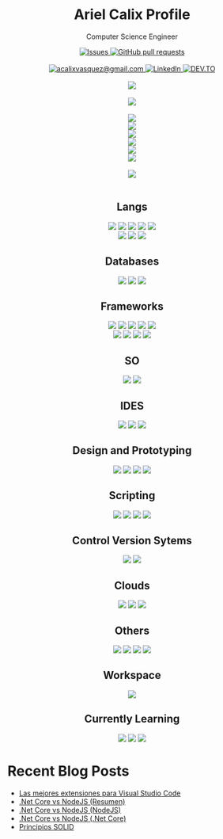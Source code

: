 <h1 align="center">Ariel Calix Profile</h1>
<p align="center">
<p align="center">Computer Science Engineer</p>
</p>
<p align="center">
  <a href="https://github.com/arielcalix/github-readme-stats/issues">
    <img alt="Issues" src="https://img.shields.io/github/issues/arielcalix/github-readme-stats?color=0088ff" />
  </a>
  <a href="https://github.com/anuraghazra/github-readme-stats/pulls">
    <img alt="GitHub pull requests"
      src="https://img.shields.io/github/issues-pr/arielcalix/github-readme-stats?color=0088ff" />
  </a>
  <br />
  <br />
  <a href="mailto:acalixvasquez@gmail.com">
    <img src="https://img.shields.io/badge/Gmail-D14836?style=for-the-badge&logo=gmail&logoColor=white"
      title="acalixvasquez@gmail.com" alt="acalixvasquez@gmail.com" />
  </a>
  <a href="https://www.linkedin.com/in/ariel-cálix">
    <img alt="LinkedIn"
      src="https://img.shields.io/badge/LinkedIn-0077B5?style=for-the-badge&logo=linkedin&logoColor=white" />
  </a>
  <a href="https://dev.to/arielcalix">
    <img alt="DEV.TO"
      src="https://img.shields.io/badge/dev.to-0A0A0A?style=for-the-badge&logo=devdotto&logoColor=white" />
  </a>
  </br></br>
  <a href="https://github.com/arielcalix/github-readme-stats">
    <img
      src="https://github-readme-stats.vercel.app/api?username=arielcalix&?count_private=true&show_icons=true&theme=dark" />
  </a>
  </br></br>
  <a href="https://github.com/arielcalix/github-readme-stats">
    <img src="https://github-readme-stats.vercel.app/api/top-langs/?username=arielcalix&layout=compact&theme=dark&show_owner=true" />
  </a>
  </br></br>
  <a href="https://github.com/arielcalix/Code.Extensions">
    <img src="https://github-readme-stats.vercel.app/api/pin/?username=arielcalix&repo=Code.Extensions&theme=dark&show_owner=true" />
  </a>
  </br>
  <a href="https://github.com/arielcalix/CurriculumsOnline">
    <img src="https://github-readme-stats.vercel.app/api/pin/?username=arielcalix&repo=api.elecciones2021&theme=dark" />
  </a>
  </br>
  <a href="https://github.com/arielcalix/api.elecciones2021">
    <img src="https://github-readme-stats.vercel.app/api/pin/?username=arielcalix&repo=elecciones2021&theme=dark" />
  </a>
  </br>
  <a href="https://github.com/arielcalix/CurriculumsOnline">
    <img src="https://github-readme-stats.vercel.app/api/pin/?username=arielcalix&repo=CurriculumsOnline&theme=dark" />
  </a>
  </br>
  <a href="https://github.com/arielcalix/MentoresHNLayout">
    <img src="https://github-readme-stats.vercel.app/api/pin/?username=arielcalix&repo=MentoresHNLayout&theme=dark" />
  </a>
  </br>
  <a href="https://github.com/arielcalix/MentoresHNApp">
    <img src="https://github-readme-stats.vercel.app/api/pin/?username=arielcalix&repo=MentoresHNApp&theme=dark" />
  </a>
  </br></br>
  <a href="https://github.com/arielcalix/github-readme-stats">
    <img src="https://github-readme-streak-stats.herokuapp.com/?user=arielcalix&theme=dark" />
  </a>
  </br></br>
<h2 align="center">Langs</h2>
<p align="center">
  <img src="https://img.shields.io/badge/HTML5-E34F26?style=for-the-badge&logo=html5&logoColor=white" />
  <img src="https://img.shields.io/badge/CSS3-1572B6?style=for-the-badge&logo=css3&logoColor=dark" />
  <img src="https://img.shields.io/badge/JavaScript-323330?style=for-the-badge&logo=javascript&logoColor=F7DF1E" />
  <img src="https://img.shields.io/badge/TypeScript-007ACC?style=for-the-badge&logo=typescript&logoColor=white" />
  <img src="https://img.shields.io/badge/C%23-239120?style=for-the-badge&logo=c-sharp&logoColor=white" />
  </br>
  <img src="https://img.shields.io/badge/PLSQL-F80000?style=for-the-badge&logo=oracle&logoColor=black" />
  <img src="https://img.shields.io/badge/Python-FFD43B?style=for-the-badge&logo=python&logoColor=darkgreen" />
  <img src="https://img.shields.io/badge/Dart-0175C2?style=for-the-badge&logo=dart&logoColor=white" />
</p>
<h2 align="center">Databases</h2>
<p align="center">
  <img
    src="https://img.shields.io/badge/Microsoft_SQL_Server-CC2927?style=for-the-badge&logo=microsoft-sql-server&logoColor=white" />
  <img src="https://img.shields.io/badge/MongoDB-4EA94B?style=for-the-badge&logo=mongodb&logoColor=white" />
  <img src="https://img.shields.io/badge/MySQL-00000F?style=for-the-badge&logo=mysql&logoColor=white" />
</p>
<h2 align="center">Frameworks</h2>
<p align="center">
  <img src="https://img.shields.io/badge/.NET-512BD4?style=for-the-badge&logo=dotnet&logoColor=white" />
  <img src="https://img.shields.io/badge/Node.js-339933?style=for-the-badge&logo=nodedotjs&logoColor=white" />
  <img src="https://img.shields.io/badge/Jupyter-F37626.svg?&style=for-the-badge&logo=Jupyter&logoColor=white" />
  <img src="https://img.shields.io/badge/React-20232A?style=for-the-badge&logo=react&logoColor=61DAFB" />
  <img src="https://img.shields.io/badge/React_Router-CA4245?style=for-the-badge&logo=react-router&logoColor=white" />
  </br>
  <img src="https://img.shields.io/badge/Bootstrap-563D7C?style=for-the-badge&logo=bootstrap&logoColor=white" />
  <img src="https://img.shields.io/badge/Material--UI-0081CB?style=for-the-badge&logo=material-ui&logoColor=white" />
  <img src="https://img.shields.io/badge/Postman-FF6C37?style=for-the-badge&logo=Postman&logoColor=white" />
  <img src="https://img.shields.io/badge/Insomnia-5849be?style=for-the-badge&logo=Insomnia&logoColor=white" />
</p>
<h2 align="center">SO</h2>
<p align="center">
  <img src="https://img.shields.io/badge/Windows-0078D6?style=for-the-badge&logo=windows&logoColor=white" />
  <img src="https://img.shields.io/badge/Ubuntu-E95420?style=for-the-badge&logo=ubuntu&logoColor=white" />
</p>
<h2 align="center">IDES</h2>
<p align="center">
  <img
    src="https://img.shields.io/badge/Visual_Studio_Code-0078D4?style=for-the-badge&logo=visual%20studio%20code&logoColor=white" />
  <img
    src="https://img.shields.io/badge/Visual_Studio-5C2D91?style=for-the-badge&logo=visual%20studio&logoColor=white" />
  <img src="https://img.shields.io/badge/Codesandbox-000000?style=for-the-badge&logo=CodeSandbox&logoColor=white" />
</p>
<h2 align="center">Design and Prototyping</h2>
<p align="center">
  <img src="https://img.shields.io/badge/Adobe%20XD-470137?style=for-the-badge&logo=Adobe%20XD&logoColor=#FF61F6" />
  <img
    src="https://img.shields.io/badge/Adobe-Photoshop-31A8FF?style=for-the-badge&logo=Adobe-Photoshop&labelColor=0a446b&logoWidth=15" />
  <img
    src="https://img.shields.io/badge/Adobe%20Illustrator-FF9A00?style=for-the-badge&logo=adobe%20illustrator&logoColor=white" />
  <img src="https://img.shields.io/badge/gimp-5C5543?style=for-the-badge&logo=gimp&logoColor=white" />
</p>
<h2 align="center">Scripting</h2>
<p align="center">
  <img src="https://img.shields.io/badge/PowerShell-5391FE?style=for-the-badge&logo=PowerShell&logoColor=white" />
  <img
    src="https://img.shields.io/badge/windows%20terminal-4D4D4D?style=for-the-badge&logo=windows%20terminal&logoColor=white" />
  <img src="https://img.shields.io/badge/GNU%20Bash-4EAA25?style=for-the-badge&logo=GNU%20Bash&logoColor=white" />
  <img src="https://img.shields.io/badge/JWT-000000?style=for-the-badge&logo=JSON%20web%20tokens&logoColor=white" />
</p>
<h2 align="center">Control Version Sytems</h2>
<p align="center">
  <img src="https://img.shields.io/badge/Git-F05032?style=for-the-badge&logo=git&logoColor=white" />
  <img src="https://img.shields.io/badge/GitHub-100000?style=for-the-badge&logo=github&logoColor=white" />
</p>
<h2 align="center">Clouds</h2>
<p align="center">
  <img src="https://img.shields.io/badge/azure-%230072C6.svg?style=for-the-badge&logo=azure-devops&logoColor=white" />
  <img src="https://img.shields.io/badge/netlify-%23000000.svg?style=for-the-badge&logo=netlify&logoColor=#00C7B7" />
  <img
    src="https://img.shields.io/badge/GoogleCloud-%234285F4.svg?style=for-the-badge&logo=google-cloud&logoColor=white" />
</p>
<h2 align="center">Others</h2>
<p align="center">
  <img
    src="https://img.shields.io/badge/Microsoft_SharePoint-0078D4?style=for-the-badge&logo=microsoft-sharepoint&logoColor=white" />
  <img src="https://img.shields.io/badge/PowerBI-F2C811?style=for-the-badge&logo=Power%20BI&logoColor=white" />
  <img src="https://img.shields.io/badge/Google%20Drive-4285F4?style=for-the-badge&logo=googledrive&logoColor=white" />
  <img src="https://img.shields.io/badge/Notion-%23000000.svg?style=for-the-badge&logo=notion&logoColor=white" />
</p>
<h2 align="center">Workspace</h2>
<p align="center">
  <img src="https://img.shields.io/badge/dell-laptop-007DB8?style=for-the-badge&logo=dell&logoColor=white" />
</p>
<h2 align="center">Currently Learning</h2>
<p align="center">
  <img src="https://img.shields.io/badge/Flutter-02569B?style=for-the-badge&logo=flutter&logoColor=white" />
  <img src="https://img.shields.io/badge/Kali_Linux-557C94?style=for-the-badge&logo=kali-linux&logoColor=white" />
  <img
    src="https://img.shields.io/badge/react_native-%2320232a.svg?style=for-the-badge&logo=react&logoColor=%2361DAFB" />
</p>
</p>

# Recent Blog Posts
<!-- BLOG-POST-LIST:START -->
- [Las mejores extensiones para Visual Studio Code](https://dev.to/arielcalix/las-mejores-extensiones-para-visual-studio-code-2bab)
- [.Net Core vs NodeJS &lpar;Resumen&rpar;](https://dev.to/arielcalix/net-core-vs-nodejs-resumen-275h)
- [.Net Core vs NodeJS &lpar;NodeJS&rpar;](https://dev.to/arielcalix/net-core-vs-nodejs-3gn0)
- [.Net Core vs NodeJS &lpar;.Net Core&rpar;](https://dev.to/arielcalix/net-core-vs-nodejs-4c0b)
- [Principios SOLID](https://dev.to/arielcalix/principios-solid-3mh)
<!-- BLOG-POST-LIST:END -->
